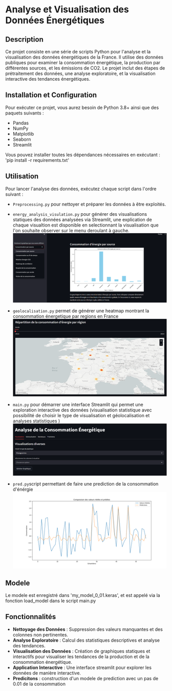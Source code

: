 # **Analyse et Visualisation des Données Énergétiques**

## **Description**

Ce projet consiste en une série de scripts Python pour l'analyse et la visualisation des données énergétiques de la France. Il utilise des données publiques pour examiner la consommation énergétique, la production par différentes sources, et les émissions de CO2. Le projet inclut des étapes de prétraitement des données, une analyse exploratoire, et la visualisation interactive des tendances énergétiques.

## **Installation et Configuration**

Pour exécuter ce projet, vous aurez besoin de Python 3.8+ ainsi que des paquets suivants :

- Pandas
- NumPy
- Matplotlib
- Seaborn
- Streamlit

Vous pouvez installer toutes les dépendances nécessaires en exécutant :
'pip install -r requirements.txt' 

## **Utilisation**

Pour lancer l'analyse des données, exécutez chaque script dans l'ordre suivant :

- `Preprocessing.py` pour nettoyer et préparer les données à être exploités.

- `energy_analysis_visulation.py` pour générer des visualisations statiques des données analysées via Streamlit, une explication de chaque visualtion est disponible en selectionnant la visualisation que l'on souhaite observer sur le menu deroulant à gauche.
![alt text](image-1.png)

- `geolocalisation.py` permet de générer une heatmap montrant la consommation énergetique par regions en France 
![alt text](image.png)

- `main.py` pour démarrer une interface Streamlit qui permet une exploration interactive des données (visualisation statistique avec possibilité  de choisir le type de visualisation et géolocalisation et analyses statistiques )
![alt text](<Capture d’écran 2024-05-02 125347.png>)

- `pred.py`script permettant de faire une prediction de la consommation d'énérgie 
![alt text](image-2.png)
## **Modele**
Le modele est enregistré dans 'my_model_0_01.keras', et est appelé  via la fonction load_model dans le script main.py


## **Fonctionnalités**

- **Nettoyage des Données** : Suppression des valeurs manquantes et des colonnes non pertinentes.
- **Analyse Exploratoire** : Calcul des statistiques descriptives et analyse des tendances.
- **Visualisation des Données** : Création de graphiques statiques et interactifs pour visualiser les tendances de la production et de la consommation énergétique.
- **Application  Interactive** : Une interface streamlit pour explorer les données de manière interactive.
- **Predicitons** : construction d'un modele de prediction avec un pas de 0.01 de la consommation 



